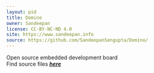 ```yaml
---
layout: pid
title: Domino
owner: Sandeepan
license: CC-BY-NC-ND 4.0
site: https://www.sandeepan.info
source: https://github.com/SandeepanSengupta/Domino/
---
```

Open source embedded development board
<br/>
Find source files **_[here](https://github.com/SandeepanSengupta/Domino/tree/master/Sources/)_**
